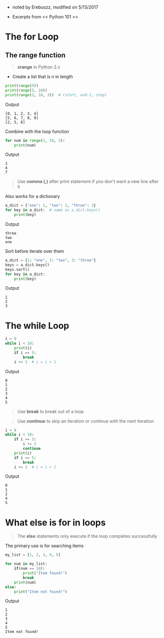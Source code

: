 * noted by Erebuszz, modified on 5/13/2017

* Excerpts from << Python 101 >>

# The <b>for</b> Loop

## The <b>range</b> function

> <b>xrange</b> in Python 2.x

* Create a list that is n in length

```python
print(range(5))
print(range(5, 10))
print(range(2, 10, 3))  # (start, end-1, step)
```
Output

    [0, 1, 2, 3, 4]
    [5, 6, 7, 8, 9]
    [2, 5, 8]

Combine with the loop function

```python
for num in range(1, 10, 3):
    print(num)
```
Output

    1
    4
    7

> Use <b>comma (,)</b> after print statement if you don't want a new line after it

Also works for a dictionary

```python
a_dict = {"one": 1, "two": 2, "three": 3}
for key in a_dict:  # same as a_dict.keys()
    print(key)
```
Output

    three
    two
    one

Sort before iterate over them

```python
a_dict = {1: "one", 2: "two", 3: "three"}
keys = a_dict.keys()
keys.sort()
for key in a_dict:
    print(key)
```
Output

    1
    2
    3

# The <b>while</b> Loop

```python
i = 0
while i < 10:
    print(i)
    if i == 5:
        break
    i += 1  # i = i + 1
```
Output

    0
    1
    2
    3
    4
    5

> Use <b>break</b> to break out of a loop

> Use <b>continue</b> to skip an iteration or continue with the next iteration

```python
i = 0
while i < 10:
    if i == 3:
        i += 1
        continue
    print(i)
    if i == 5:
        break
    i += 1  # i = i + 1
```
Output

    0
    1
    2
    4
    5

# What else is for in loops

> The <b>else</b> statements only execute if the loop completes successfully

The primary use is for searching items

```python
my_list = [1, 2, 3, 4, 5]

for num in my_list:
    if(num == 10):
        print("Item found!")
        break
    print(num)
else:
    print("Item not found!")
```
Output

    1
    2
    3
    4
    5
    Item not found!